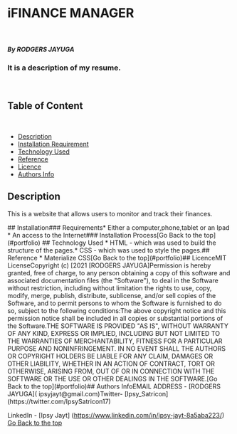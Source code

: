 # iFINANCE MANAGER
​
##### By RODGERS JAYUGA
### It is a description of my resume.
​
## Table of Content
​
+ [Description](#description)
+ [Installation Requirement](#Installation)
+ [Technology Used](#technology-used)
+ [Reference](#reference)
+ [Licence](#licence)
+ [Authors Info](#author-Info)
​
## Description
<p>This is  a website that  allows users to monitor and track their finances.</p>
​
## Installation
​
### Requirements
​
* Either a computer,phone,tablet or an Ipad
​
* An access to the Internet
​
### Installation Process
​
[Go Back to the top](#portfolio)
## Technology Used
* HTML - which was used to build the structure of the pages.
​
* CSS - which was used to style the pages.
​
## Reference
* Materialize CSS
​
[Go Back to the top](#portfolio)
​
## Licence
​
MIT License
​
Copyright (c) [2021 [RODGERS JAYUGA]
​
Permission is hereby granted, free of charge, to any person obtaining a copy
of this software and associated documentation files (the "Software"), to deal
in the Software without restriction, including without limitation the rights
to use, copy, modify, merge, publish, distribute, sublicense, and/or sell
copies of the Software, and to permit persons to whom the Software is
furnished to do so, subject to the following conditions:
​
The above copyright notice and this permission notice shall be included in all
copies or substantial portions of the Software.
​
THE SOFTWARE IS PROVIDED "AS IS", WITHOUT WARRANTY OF ANY KIND, EXPRESS OR
IMPLIED, INCLUDING BUT NOT LIMITED TO THE WARRANTIES OF MERCHANTABILITY,
FITNESS FOR A PARTICULAR PURPOSE AND NONINFRINGEMENT. IN NO EVENT SHALL THE
AUTHORS OR COPYRIGHT HOLDERS BE LIABLE FOR ANY CLAIM, DAMAGES OR OTHER
LIABILITY, WHETHER IN AN ACTION OF CONTRACT, TORT OR OTHERWISE, ARISING FROM,
OUT OF OR IN CONNECTION WITH THE SOFTWARE OR THE USE OR OTHER DEALINGS IN THE
SOFTWARE.
​
[Go Back to the top](#portfolio)
​
## Authors Info
​
EMAIL ADDRESS - [RODGERS JAYUGA]( ipsyjayt@gmail.com)
​
Twitter- [Ipsy_Satricon](https://twitter.com/IpsySatricon17)

LinkedIn - [Ipsy Jayt] (https://www.linkedin.com/in/ipsy-jayt-8a5aba223/)
​
[Go Back to the top](#portfolio)